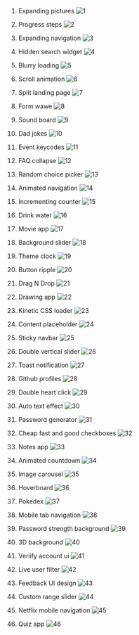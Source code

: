 1. Expanding pictures
![1](https://github.com/MarkTheBoy/50days50projects/assets/146758649/888a7f29-0957-4967-b1d2-b1311811c465)

2. Progress steps
![2](https://github.com/MarkTheBoy/50days50projects/assets/146758649/248ad2d6-9ae6-4c18-9336-5edec0a5c2e4)

3. Expanding navigation
![3](https://github.com/MarkTheBoy/50days50projects/assets/146758649/d543522f-781b-4274-8fe0-921c35077889)

4. Hidden search widget
![4](https://github.com/MarkTheBoy/50days50projects/assets/146758649/0cf5a5f5-2a21-4e2f-95cd-42416dcc6bee)

5. Blurry loading
![5](https://github.com/MarkTheBoy/50days50projects/assets/146758649/a000632c-5f35-4a19-91e1-97dce6b50088)

6. Scroll animation
![6](https://github.com/MarkTheBoy/50days50projects/assets/146758649/fcb3b357-00a3-48d0-ab33-f058a360ab2e)

7. Split landing page
![7](https://github.com/MarkTheBoy/50days50projects/assets/146758649/6088cdd2-1549-4edd-ba6e-472a35e4b040)

8. Form wawe
![8](https://github.com/MarkTheBoy/50days50projects/assets/146758649/637230e1-de9e-44f8-b774-b206302d4a42)

9. Sound board
![9](https://github.com/MarkTheBoy/50days50projects/assets/146758649/eb0bcb30-49d2-4f68-86fb-9ed580610d4d)

10. Dad jokes
![10](https://github.com/MarkTheBoy/50days50projects/assets/146758649/40cb3571-f510-4b0f-ba07-492523e6e0f9)

11. Event keycodes
![11](https://github.com/MarkTheBoy/50days50projects/assets/146758649/5c3a4329-7a75-44fd-9e7e-9a5d573e3187)

12. FAQ collapse
![12](https://github.com/MarkTheBoy/50days50projects/assets/146758649/2b7a34ee-a2d2-4384-b90c-0210a2194e52)

13. Random choice picker
![13](https://github.com/user-attachments/assets/a56aede5-4329-4d7b-b36b-c6a3b878f25a)

14. Animated navigation
![14](https://github.com/user-attachments/assets/569b17e0-f047-460a-bab4-ef636c06a1b0)

15. Incrementing counter
![15](https://github.com/user-attachments/assets/4f165839-f07c-45b3-849f-595518271624)

16. Drink water
![16](https://github.com/user-attachments/assets/140ee4ba-d94e-4c3f-a7d1-a71ee0da9fa5)

17. Movie app
![17](https://github.com/user-attachments/assets/6c8dd1d6-3b08-40fd-8cc7-c9c86417cb52)

18. Background slider
![18](https://github.com/user-attachments/assets/5314717e-5827-44f7-af99-306546efdc6d)

19. Theme clock
![19](https://github.com/user-attachments/assets/fd1e2a83-6272-4cae-a678-c01e80122c94)

20. Button ripple
![20](https://github.com/user-attachments/assets/1e7b3052-e6a5-4cb1-a2a9-5b87ce675b64)

21. Drag N Drop
![21](https://github.com/user-attachments/assets/9539540e-a105-406a-8737-558a91128acd)

22. Drawing app
![22](https://github.com/user-attachments/assets/0927a08e-4a1d-4d70-916d-2b0aa9ebd3fe)

23. Kinetic CSS loader
![23](https://github.com/user-attachments/assets/f7cb48d7-6ed1-4c8e-8503-78367a1812e4)

24. Content placeholder
![24](https://github.com/user-attachments/assets/5359168e-d3dd-434a-a0e6-62914738c3a2)

25. Sticky navbar
![25](https://github.com/user-attachments/assets/403fdef3-1baf-4aaa-998f-d5f397c59f61)

26. Double vertical slider
![26](https://github.com/user-attachments/assets/70f41974-a568-4971-8bcb-5c754edf1fca)

27. Toast notification
![27](https://github.com/user-attachments/assets/00882e43-1f6c-494f-bf48-1951c53f4adc)

28. Github profiles
![28](https://github.com/user-attachments/assets/4a70fb18-218f-44c7-8c35-9ebd436e98d6)

29. Double heart click
![29](https://github.com/user-attachments/assets/5b581b7b-38ea-4353-bd51-4e7c17560cc8)

30. Auto text effect
![30](https://github.com/user-attachments/assets/e8304e33-a358-460f-bc82-fe46aa58e218)

31. Password generator
![31](https://github.com/user-attachments/assets/a5addfa1-26d2-4e1b-a818-433be44baea0)

32. Cheap fast and good checkboxes
![32](https://github.com/user-attachments/assets/48ff4ee4-32f9-4d59-9302-bb2159184580)

33. Notes app
![33](https://github.com/user-attachments/assets/59107c33-389c-4977-9a6e-50dbbfaf3985)

34. Animated countdown
![34](https://github.com/user-attachments/assets/395b474a-2303-4e78-b877-5977cf05350a)

35. Image carousel
![35](https://github.com/user-attachments/assets/029c1214-d285-4e70-8d97-41ade3f300e7)

36. Hoverboard
![36](https://github.com/user-attachments/assets/c3c9bdd7-8cfe-4921-8590-c6fa6f1bcf20)

37. Pokedex
![37](https://github.com/user-attachments/assets/4393a482-facb-431f-bc31-a97618ebfb1c)

38. Mobile tab navigation
![38](https://github.com/user-attachments/assets/c0455ca9-2226-439e-b733-09a64b38fd70)

39. Password strength background
![39](https://github.com/user-attachments/assets/872cd320-9eca-469e-9701-d003ad6adfe2)

40. 3D background
![40](https://github.com/user-attachments/assets/d523e451-f560-4a6f-97b0-6cb0af387798)

41. Veriify account ui
![41](https://github.com/user-attachments/assets/4d58f4b5-2863-426c-b389-bc823953003f)

42. Live user filter
![42](https://github.com/user-attachments/assets/7363e1d3-ffa3-40d7-b5aa-81ba5e3d99ca)

43. Feedback UI design
![43](https://github.com/user-attachments/assets/6383b297-abe4-4b76-97ea-9e63c6590fa8)

44. Custom range slider
![44](https://github.com/user-attachments/assets/da47c067-9785-46b0-b01b-5dccb3df42c2)

45. Netflix mobile navigation
![45](https://github.com/user-attachments/assets/c81ed868-4871-4443-9269-10ee00c63211)

46. Quiz app
![46](https://github.com/user-attachments/assets/cf3c6f88-25d6-4c1c-8006-77e62fc975a8)
